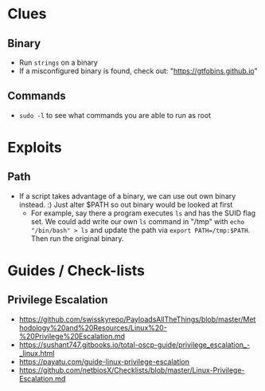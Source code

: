 # Clues

## Binary
* Run `strings` on a binary
* If a misconfigured binary is found, check out: "https://gtfobins.github.io"

## Commands
* `sudo -l` to see what commands you are able to run as root

# Exploits

## Path
* If a script takes advantage of a binary, we can use out own binary instead. :) Just alter $PATH so out binary would be looked at first
	* For example, say there a program executes `ls` and has the SUID flag set. We could add write our own `ls` command in "/tmp" with `echo "/bin/bash" > ls` and update the path via `export PATH=/tmp:$PATH`. Then run the original binary. 

# Guides / Check-lists

## Privilege Escalation
* https://github.com/swisskyrepo/PayloadsAllTheThings/blob/master/Methodology%20and%20Resources/Linux%20-%20Privilege%20Escalation.md
* https://sushant747.gitbooks.io/total-oscp-guide/privilege_escalation_-_linux.html
* https://payatu.com/guide-linux-privilege-escalation
* https://github.com/netbiosX/Checklists/blob/master/Linux-Privilege-Escalation.md
